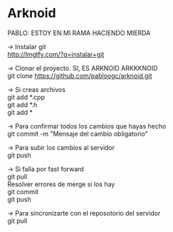 Arknoid
=======

PABLO: ESTOY EN MI RAMA HACIENDO MIERDA

-> Instalar git<br>
http://lmgtfy.com/?q=instalar+git

-> Clonar el proyecto. SI, ES ARKNOID ARKKKNOID<br>
git clone https://github.com/pabloogc/arknoid.git

-> Si creas archivos<br>
git add *.cpp<br>
git add *.h<br>
git add *<br>

-> Para confirmar todos los cambios que hayas hecho<br>
git commit -m "Mensaje del cambio obligatorio"

-> Para subir los cambios al servidor<br>
git push
  
  -> Si falla por fast forward<br>
    git pull<br>
    Resolver errores de merge si los hay<br>
    git commit<br>
    git push<br>
  
-> Para sincronizarte con el reposotorio del servidor<br>
git pull

